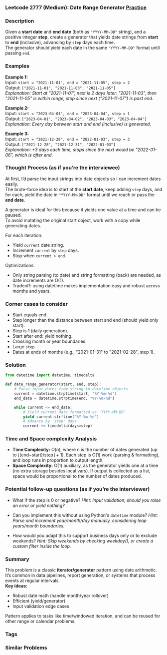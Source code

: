 ### Leetcode 2777 (Medium): Date Range Generator [Practice](https://leetcode.com/problems/date-range-generator)

### Description  
Given a **start date** and **end date** (both as `"YYYY-MM-DD"` string), and a positive integer **step**, create a generator that yields date strings from **start** to **end** (inclusive), advancing by `step` days each time.  
The generator should yield each date in the same `"YYYY-MM-DD"` format until passing `end`.

### Examples  

**Example 1:**  
Input: `start = "2021-11-01", end = "2021-11-05", step = 2`  
Output: `["2021-11-01", "2021-11-03", "2021-11-05"]`  
*Explanation: Start at "2021-11-01", next is 2 days later: "2021-11-03", then "2021-11-05" is within range, stop since next ("2021-11-07") is past end.*

**Example 2:**  
Input: `start = "2023-04-01", end = "2023-04-04", step = 1`  
Output: `["2023-04-01", "2023-04-02", "2023-04-03", "2023-04-04"]`  
*Explanation: Every day between start and end (inclusive) is generated.*

**Example 3:**  
Input: `start = "2021-12-28", end = "2022-01-03", step = 3`  
Output: `["2021-12-28", "2021-12-31", "2022-01-03"]`  
*Explanation: +3 days each time, stops since the next would be "2022-01-06", which is after end.*

### Thought Process (as if you’re the interviewee)  
At first, I’d parse the input strings into date objects so I can increment dates easily.  
The brute-force idea is to start at the **start date**, keep adding `step` days, and for each, yield the date in `"YYYY-MM-DD"` format until we reach or pass the **end date**.

A generator is ideal for this because it yields one value at a time and can be paused.  
To avoid mutating the original start object, work with a copy while generating dates.

For each iteration:
- Yield `current` date string.
- Increment `current` by `step` days.
- Stop when `current > end`.

Optimizations:  
- Only string parsing (to date) and string formatting (back) are needed, as date increments are O(1).
- Tradeoff: using datetime makes implementation easy and robust across months and years.

### Corner cases to consider  
- Start equals end.
- Step longer than the distance between start and end (should yield only start).
- Step is 1 (daily generation).
- Start after end: yield nothing.
- Crossing month or year boundaries.
- Large `step`.
- Dates at ends of months (e.g., "2021-01-31" to "2021-02-28", step 1).

### Solution

```python
from datetime import datetime, timedelta

def date_range_generator(start, end, step):
    # Parse input dates from string to datetime objects
    current = datetime.strptime(start, "%Y-%m-%d")
    end_date = datetime.strptime(end, "%Y-%m-%d")

    while current <= end_date:
        # Yield current date formatted as 'YYYY-MM-DD'
        yield current.strftime("%Y-%m-%d")
        # Advance by 'step' days
        current += timedelta(days=step)
```

### Time and Space complexity Analysis  

- **Time Complexity:** O(n), where n is the number of dates generated (up to ⌊(end−start)/step⌋ + 1). Each step is O(1) work (parsing & formatting), and loop runs in proportion to output length.
- **Space Complexity:** O(1) auxiliary, as the generator yields one at a time (no extra storage besides local vars). If output is collected as a list, space would be proportional to the number of dates produced.

### Potential follow-up questions (as if you’re the interviewer)  

- What if the step is 0 or negative?
  *Hint: Input validation; should you raise an error or yield nothing?*

- Can you implement this without using Python's `datetime` module?
  *Hint: Parse and increment year/month/day manually, considering leap years/month boundaries.*

- How would you adapt this to support business days only or to exclude weekends?
  *Hint: Skip weekends by checking weekday(), or create a custom filter inside the loop.*

### Summary
This problem is a classic **iterator/generator** pattern using date arithmetic.  
It’s common in data pipelines, report generation, or systems that process events at regular intervals.  
**Key ideas:**
- Robust date math (handle month/year rollover)
- Efficient (yield/generator)
- Input validation edge cases

Pattern applies to tasks like time/windowed iteration, and can be reused for other range or calendar problems.

### Tags

### Similar Problems

